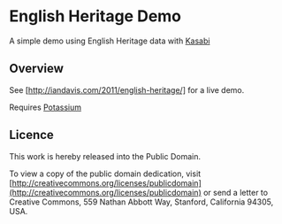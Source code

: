 English Heritage Demo
=====================
A simple demo using English Heritage data with [Kasabi](http://kasabi.com/)

Overview
--------
See [http://iandavis.com/2011/english-heritage/] for a live demo.

Requires [Potassium](http://github.com/iand/potassium)


Licence
-------
This work is hereby released into the Public Domain. 

To view a copy of the public domain dedication, visit 
[http://creativecommons.org/licenses/publicdomain](http://creativecommons.org/licenses/publicdomain) or send a letter to 
Creative Commons, 559 Nathan Abbott Way, Stanford, California 94305, USA.
